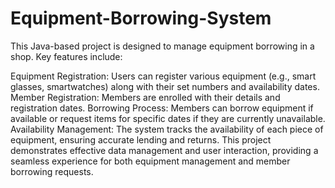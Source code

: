 # Equipment-Borrowing-System
This Java-based project is designed to manage equipment borrowing in a shop. Key features include:

Equipment Registration: Users can register various equipment (e.g., smart glasses, smartwatches) along with their set numbers and availability dates.
Member Registration: Members are enrolled with their details and registration dates.
Borrowing Process: Members can borrow equipment if available or request items for specific dates if they are currently unavailable.
Availability Management: The system tracks the availability of each piece of equipment, ensuring accurate lending and returns.
This project demonstrates effective data management and user interaction, providing a seamless experience for both equipment management and member borrowing requests.
